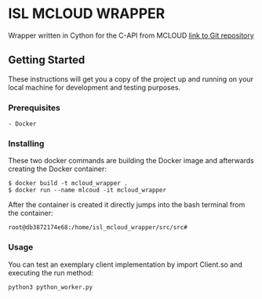 # ISL MCLOUD WRAPPER

Wrapper written in Cython for the C-API from MCLOUD
[link to Git repository](https://github.com/ELITR/pv-platform-sample-connector)
## Getting Started

These instructions will get you a copy of the project up and running on your local machine for development and testing purposes. 

### Prerequisites


```
- Docker
```

### Installing

These two docker commands are building the Docker image and afterwards 
creating the Docker container:
```
$ docker build -t mcloud_wrapper .
$ docker run --name mlcoud -it mcloud_wrapper
```
After the container is created it directly jumps into the bash terminal from 
the container:

```
root@db3872174e68:/home/isl_mcloud_wrapper/src/src# 
```
### Usage
You can test an exemplary client implementation by import Client.so and executing the run method:
````
python3 python_worker.py


